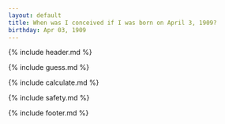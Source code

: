 ```yaml
---
layout: default
title: When was I conceived if I was born on April 3, 1909?
birthday: Apr 03, 1909
---
```


{% include header.md %}

{% include guess.md %}

{% include calculate.md %}

{% include safety.md %}

{% include footer.md %}



